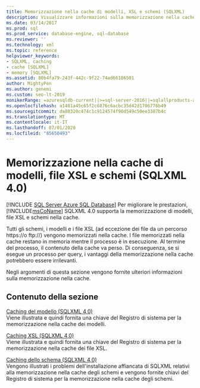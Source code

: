 ```yaml
---
title: Memorizzazione nella cache di modelli, XSL e schemi (SQLXML)
description: Visualizzare informazioni sulla memorizzazione nella cache di modelli, XSL e schemi in SQLXML 4,0.
ms.date: 03/14/2017
ms.prod: sql
ms.prod_service: database-engine, sql-database
ms.reviewer: ''
ms.technology: xml
ms.topic: reference
helpviewer_keywords:
- SQLXML, caching
- cache [SQLXML]
- memory [SQLXML]
ms.assetid: 80b4fa79-243f-442c-9f22-74ad66186501
author: MightyPen
ms.author: genemi
ms.custom: seo-lt-2019
monikerRange: =azuresqldb-current||>=sql-server-2016||=sqlallproducts-allversions||>=sql-server-linux-2017||=azuresqldb-mi-current
ms.openlocfilehash: a1481a45c65f2c6876c6acbc35d42d1706776b49
ms.sourcegitcommit: da88320c474c1c9124574f90d549c50ee3387b4c
ms.translationtype: MT
ms.contentlocale: it-IT
ms.lasthandoff: 07/01/2020
ms.locfileid: "85650493"
---
```

# <a name="caching-templates-xsl-and-schemas-sqlxml-40"></a>Memorizzazione nella cache di modelli, file XSL e schemi (SQLXML 4.0)
[!INCLUDE [SQL Server Azure SQL Database](../../../includes/applies-to-version/sql-asdb.md)]
  Per migliorare le prestazioni,  [!INCLUDE[msCoName](../../../includes/msconame-md.md)] SQLXML 4.0 supporta la memorizzazione di modelli, file XSL e schemi nella cache.  
  
 Tutti gli schemi, i modelli e i file XSL (ad eccezione dei file da un percorso https://o ftp://) vengono memorizzati nella cache. I file memorizzati nella cache restano in memoria mentre il processo è in esecuzione. Al termine del processo, il contenuto della cache va perso. Di conseguenza, se si esegue un processo per query, i vantaggi della memorizzazione nella cache potrebbero essere irrilevanti.  
  
 Negli argomenti di questa sezione vengono fornite ulteriori informazioni sulla memorizzazione nella cache.  
  
## <a name="in-this-section"></a>Contenuto della sezione  
 [Caching del modello &#40;SQLXML 4,0&#41;](../../../relational-databases/sqlxml-annotated-xsd-schemas-xpath-queries/caching-templates-xml-schemas/template-caching-sqlxml-4-0.md)  
 Viene illustrata e quindi fornita una chiave del Registro di sistema per la memorizzazione nella cache dei modelli.  
  
 [Caching XSL &#40;SQLXML 4,0&#41;](../../../relational-databases/sqlxml-annotated-xsd-schemas-xpath-queries/caching-templates-xml-schemas/xsl-caching-sqlxml-4-0.md)  
 Viene illustrata e quindi fornita una chiave del Registro di sistema per la memorizzazione nella cache dei file XSL.  
  
 [Caching dello schema &#40;SQLXML 4,0&#41;](../../../relational-databases/sqlxml-annotated-xsd-schemas-xpath-queries/caching-templates-xml-schemas/schema-caching-sqlxml-4-0.md)  
 Vengono illustrati i problemi dell'installazione affiancata di SQLXML relativi alla memorizzazione nella cache degli schemi e vengono fornite chiavi del Registro di sistema per la memorizzazione nella cache degli schemi.  
  
  
